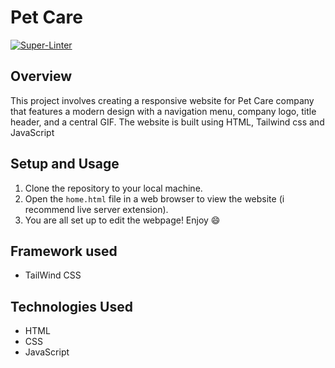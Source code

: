 # Pet Care
[![Super-Linter](https://github.com/<OWNER>/<REPOSITORY>/actions/workflows/<WORKFLOW_FILE_NAME>/badge.svg)](https://github.com/marketplace/actions/super-linter)

## Overview
This project involves creating a responsive website for Pet Care company that features a modern design with a navigation menu, company logo, title header, and a central GIF. The website is built using HTML, Tailwind css and JavaScript

## Setup and Usage
1. Clone the repository to your local machine.
2. Open the `home.html` file in a web browser to view the website (i recommend live server extension).
3. You are all set up to edit the webpage! Enjoy 😄

## Framework used
- TailWind CSS

## Technologies Used
- HTML
- CSS
- JavaScript
